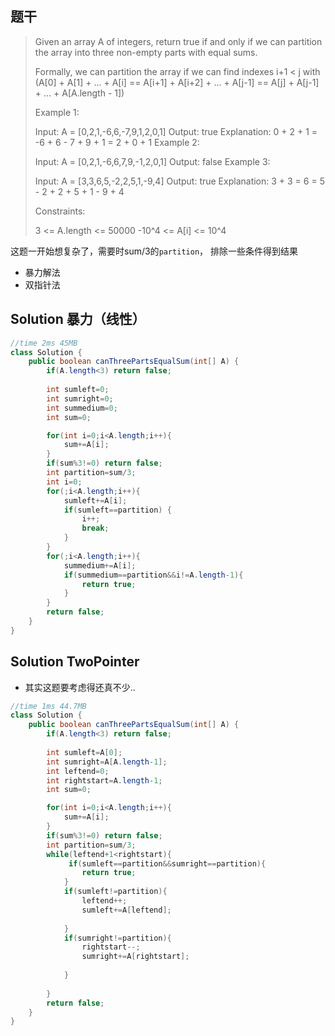## 题干

> Given an array A of integers, return true if and only if we can partition the array into three non-empty parts with equal sums.
>
> Formally, we can partition the array if we can find indexes i+1 < j with (A[0] + A[1] + ... + A[i] == A[i+1] + A[i+2] + ... + A[j-1] == A[j] + A[j-1] + ... + A[A.length - 1])
>
>  
>
> Example 1:
>
> Input: A = [0,2,1,-6,6,-7,9,1,2,0,1]
> Output: true
> Explanation: 0 + 2 + 1 = -6 + 6 - 7 + 9 + 1 = 2 + 0 + 1
> Example 2:
>
> Input: A = [0,2,1,-6,6,7,9,-1,2,0,1]
> Output: false
> Example 3:
>
> Input: A = [3,3,6,5,-2,2,5,1,-9,4]
> Output: true
> Explanation: 3 + 3 = 6 = 5 - 2 + 2 + 5 + 1 - 9 + 4
>
>
> Constraints:
>
> 3 <= A.length <= 50000
> -10^4 <= A[i] <= 10^4

这题一开始想复杂了，需要时sum/3的```partition```， 排除一些条件得到结果

* 暴力解法
* 双指针法

## Solution 暴力（线性）

```java
//time 2ms 45MB
class Solution {
    public boolean canThreePartsEqualSum(int[] A) {
        if(A.length<3) return false;
       
        int sumleft=0;
        int sumright=0;
        int summedium=0;
        int sum=0;

        for(int i=0;i<A.length;i++){
            sum+=A[i];
        }
        if(sum%3!=0) return false;
        int partition=sum/3;
        int i=0;
        for(;i<A.length;i++){
            sumleft+=A[i];
            if(sumleft==partition) {
                i++;
                break;
            }
        }
        for(;i<A.length;i++){
            summedium+=A[i];
            if(summedium==partition&&i!=A.length-1){
                return true;
            }
        }
        return false;
    }
}
```

## Solution TwoPointer

* 其实这题要考虑得还真不少..

```java
//time 1ms 44.7MB
class Solution {
    public boolean canThreePartsEqualSum(int[] A) {
        if(A.length<3) return false;
       
        int sumleft=A[0];
        int sumright=A[A.length-1];
        int leftend=0;
        int rightstart=A.length-1;
        int sum=0;

        for(int i=0;i<A.length;i++){
            sum+=A[i];
        }
        if(sum%3!=0) return false;
        int partition=sum/3;
        while(leftend+1<rightstart){
             if(sumleft==partition&&sumright==partition){
                return true;
            }
            if(sumleft!=partition){
                leftend++;
                sumleft+=A[leftend];
                
            }
            if(sumright!=partition){
                rightstart--;
                sumright+=A[rightstart];
                
            }
            
        }
        return false;
    }
}
```

